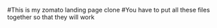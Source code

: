 #This is my zomato landing page clone
#You have to put all these files together so that they will work